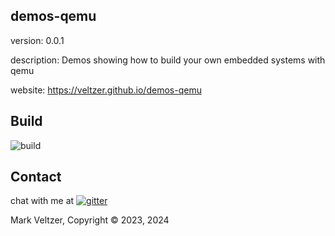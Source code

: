 ## demos-qemu

version: 0.0.1

description: Demos showing how to build your own embedded systems with qemu

website: https://veltzer.github.io/demos-qemu

## Build

![build](https://github.com/veltzer/demos-qemu/workflows/build/badge.svg)


## Contact

chat with me at [![gitter](https://badges.gitter.im/Join%20Chat.svg)](https://gitter.im/veltzer/mark.veltzer)

Mark Veltzer, Copyright © 2023, 2024
